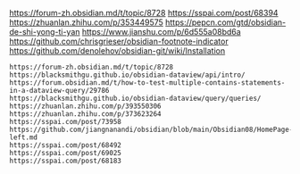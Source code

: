 https://forum-zh.obsidian.md/t/topic/8728
https://sspai.com/post/68394
https://zhuanlan.zhihu.com/p/353449575
https://pepcn.com/gtd/obsidian-de-shi-yong-ti-yan
https://www.jianshu.com/p/6d555a08bd6a
https://github.com/chrisgrieser/obsidian-footnote-indicator
https://github.com/denolehov/obsidian-git/wiki/Installation


```
https://forum-zh.obsidian.md/t/topic/8728
https://blacksmithgu.github.io/obsidian-dataview/api/intro/
https://forum.obsidian.md/t/how-to-test-multiple-contains-statements-in-a-dataview-query/29786
https://blacksmithgu.github.io/obsidian-dataview/query/queries/
https://zhuanlan.zhihu.com/p/393550306
https://zhuanlan.zhihu.com/p/373623264
https://sspai.com/post/73958
https://github.com/jiangnanandi/obsidian/blob/main/Obsidian08/HomePage-left.md
https://sspai.com/post/68492
https://sspai.com/post/69025
https://sspai.com/post/68183
```